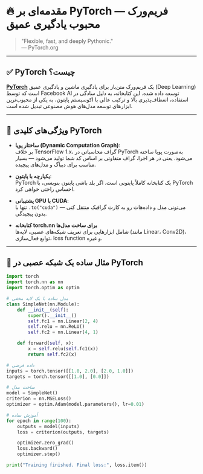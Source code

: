 # 🔥 مقدمه‌ای بر PyTorch — فریم‌ورک محبوب یادگیری عمیق

> "Flexible, fast, and deeply Pythonic."  
> — PyTorch.org

---

## ✅ PyTorch چیست؟

[**PyTorch**](https://pytorch.org/) یک فریم‌ورک متن‌باز برای یادگیری ماشین و یادگیری عمیق (Deep Learning) است که توسط Facebook AI توسعه داده شده. این کتابخانه، به دلیل سادگی در استفاده، انعطاف‌پذیری بالا و ترکیب عالی با اکوسیستم پایتون، به یکی از محبوب‌ترین ابزارهای توسعه مدل‌های هوش مصنوعی تبدیل شده است.

---

## 🚀 ویژگی‌های کلیدی PyTorch

- **ساختار پویا (Dynamic Computation Graph)**:  
  بر خلاف TensorFlow 1.x، گراف محاسباتی در PyTorch به‌صورت پویا ساخته می‌شود. یعنی در هر اجرا، گراف متفاوتی بر اساس کد شما تولید می‌شود — بسیار مناسب برای دیباگ و مدل‌های پیچیده.

- **یکپارچه با پایتون**:  
  PyTorch یک کتابخانه کاملاً پایتونی است. اگر بلد باشی پایتون بنویسی، با PyTorch احساس راحتی خواهی کرد.

- **پشتیبانی GPU با CUDA**:  
  تنها با `.to("cuda")` می‌تونی مدل و داده‌هات رو به کارت گرافیک منتقل کنی — بدون پیچیدگی.

- **کتابخانه torch.nn برای ساخت مدل‌ها**  
  شامل ابزارهایی برای تعریف شبکه‌های عصبی، لایه‌ها (مانند Linear، Conv2D)، توابع فعال‌سازی، loss function و غیره.

---

## 🧠 مثال ساده یک شبکه عصبی در PyTorch

```python
import torch
import torch.nn as nn
import torch.optim as optim

# مدل ساده با یک لایه مخفی
class SimpleNet(nn.Module):
    def __init__(self):
        super().__init__()
        self.fc1 = nn.Linear(2, 4)
        self.relu = nn.ReLU()
        self.fc2 = nn.Linear(4, 1)

    def forward(self, x):
        x = self.relu(self.fc1(x))
        return self.fc2(x)

# داده فرضی
inputs = torch.tensor([[1.0, 2.0], [2.0, 1.0]])
targets = torch.tensor([[1.0], [0.0]])

# ساخت مدل
model = SimpleNet()
criterion = nn.MSELoss()
optimizer = optim.Adam(model.parameters(), lr=0.01)

# آموزش ساده
for epoch in range(100):
    outputs = model(inputs)
    loss = criterion(outputs, targets)

    optimizer.zero_grad()
    loss.backward()
    optimizer.step()

print("Training finished. Final loss:", loss.item())
